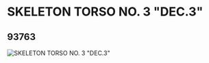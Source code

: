 # SKELETON TORSO NO. 3 "DEC.3"
## 93763
![SKELETON TORSO NO. 3 "DEC.3"](https://lc-www-live-s.legocdn.com/media/bricks/5/2/4612346.jpg)